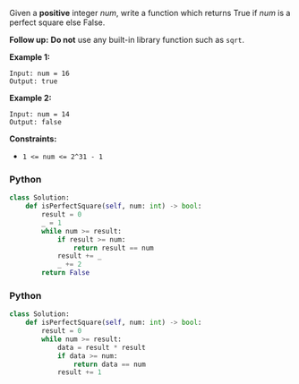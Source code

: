 Given a  **positive**  integer  _num_, write a function which returns True if  _num_  is a perfect square else False.

**Follow up:**  **Do not**  use any built-in library function such as  `sqrt`.

**Example 1:**
```
Input: num = 16
Output: true
```

**Example 2:**
```
Input: num = 14
Output: false
```

**Constraints:**
-   `1 <= num <= 2^31 - 1`

### Python
```python
class Solution:
    def isPerfectSquare(self, num: int) -> bool:
        result = 0
        _ = 1
        while num >= result:
            if result >= num:
                return result == num
            result += _
            _ += 2
        return False
```

### Python
```py
class Solution:
    def isPerfectSquare(self, num: int) -> bool:
        result = 0
        while num >= result:
            data = result * result
            if data >= num:
                return data == num
            result += 1
```